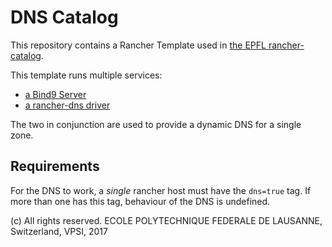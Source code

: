 DNS Catalog
===========

This repository contains a Rancher Template used in [the EPFL rancher-catalog](https://github.com/epfl-idevelop/rancher-catalog).

This template runs multiple services:
 - [a Bind9 Server](https://hub.docker.com/r/digitallumberjack/docker-bind9/)
 - [a rancher-dns driver](https://github.com/rancher/external-dns)

The two in conjunction are used to provide a dynamic DNS for a single zone.

## Requirements

For the DNS to work, a *single* rancher host must have the `dns=true` tag. If more than one has this tag, behaviour of the DNS is undefined.

(c) All rights reserved. ECOLE POLYTECHNIQUE FEDERALE DE LAUSANNE, Switzerland, VPSI, 2017
